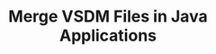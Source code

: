 ---
############################# Static ############################
layout: "autogen"
draft: false
path: "merger/java/vsdm/"
otherformats: PDF BMP CSV DOC DOCM DOCX DOT DOTM DOTX EPUB Excel HTML Image MHT MHTML ODP ODS ODT OTP OTT PNG POTM POTX PPS PPSM PPSX PPT PPTM PPTX PS RTF TEX TIF TIFF TSV TXT VDX Visio VSDX VSSX VSSM VSTM VSTX VSX VTX Web Word Worksheet XLAM XLS XLSB XLSM XLSX XLT XLTM XLTX XPS

############################# Head ############################
head_title: "Merge VSDM Files via Java & J2SE Documents Merger API"
head_description: "Merge multiple VSDM files into a single file using Java documents merger API with all data, style and formatting as the source documents."

############################# Header ############################
title: "Merge VSDM Files in Java Applications"
description: "Merge multiple VSDM files into a single file using Java documents merger API. Merge selected pages or page ranges from various source documents into a single resultant document with all data, style and formatting as the source documents."

############################# SubMenu ############################
submenu:
    enable: true

############################# About ############################
about:
    enable: true
    title: "GroupDocs.Merger for Java API"
    content: |
        GroupDocs.Merger for Java library offers a simple solution to safely merge & split between a wide range of document formats including PDF, Microsoft Office (Word, Excel, PowerPoint, OneNote), OpenDocument, HTML, images and many others within .NET applications. By adding just a few lines of the code, perform several document operations such as move, remove, rotate, swap, extract or change the orientation of pages within the documents. The documents merging API also supports previewing document pages as an image to analyse the document structure, formatting and content on the page.
        
        GroupDocs.Merger APIs are well supported on all major operating systems and Java versions including J2SE 7.0 (1.7), J2SE 8.0 (1.8) and Java 10.

############################# Steps ############################
steps:
    enable: true
    title_left: "Merge Two or More VSDM Files in Java"
    content_left: |
        [GroupDocs.Merger](https://products.groupdocs.com/merger/java/) makes it easy for Java developers to merge multiple VSDM files by implementing a few easy steps.

        *   Create an instance of **Merger** class and load VSDM file.
        *   Call **Join** method of **Merger** class instance and load another VSDM file.
        *   Call **Save** method of **Merger** class instance to save the merged document.
        
    title_right: "System Requirements"
    content_right: |
        Before executing the code example below, please make sure that you have the following prerequisites installed on your system.

        *   Operating Systems: Microsoft Windows, Linux, MacOS
        *   Development Environments: NetBeans, IntelliJ IDEA, Eclipse
        *   Frameworks: Java 7 (1.7) and above
        *   Download the latest version of GroupDocs.Merger for Java from [Maven](https://repository.groupdocs.com/webapp/#/artifacts/browse/tree/General/repo/com/groupdocs/groupdocs-merger)
        
    code: |
        ```java
        // Merge VSDM files using GroupDocs.Merger API
        // Instantiate Merger with input VSDM document
        Merger merger = new Merger("input_1.vsdm"))
          {
            // Call Join method of Merger class instance and pass second source document path
            merger.Join("input_2.vsdm");
            
            // Call Save method of Merger class instance to save merged document
            merger.Save("merged-file.vsdm");
          }
        ```
        

demos:
    enable: true
        

about_formats:
    enable: true


more_formats:
    enable: true


back_to_top:
    enable: true
---
